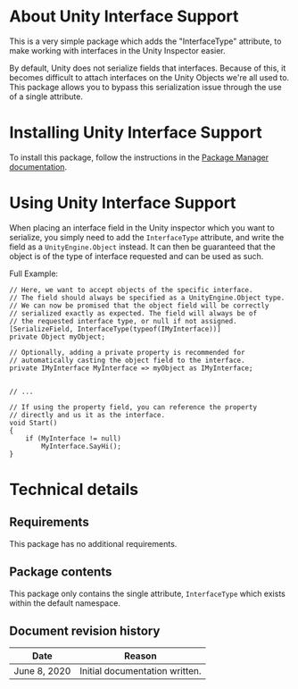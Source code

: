 # About Unity Interface Support

This is a very simple package which adds the "InterfaceType" attribute, to make working with interfaces in the Unity Inspector easier.

By default, Unity does not serialize fields that interfaces. Because of this, it becomes difficult to attach interfaces on the Unity Objects we're all used to. This package allows you to bypass this serialization issue through the use of a single attribute.

# Installing Unity Interface Support

To install this package, follow the instructions in the [Package Manager documentation](https://docs.unity3d.com/Packages/com.unity.package-manager-ui@latest/index.html).

# Using Unity Interface Support

When placing an interface field in the Unity inspector which you want to serialize, you simply need to add the `InterfaceType` attribute, and write the field as a `UnityEngine.Object` instead. It can then be guaranteed that the object is of the type of interface requested and can be used as such.

Full Example:

```
// Here, we want to accept objects of the specific interface.
// The field should always be specified as a UnityEngine.Object type.
// We can now be promised that the object field will be correctly
// serialized exactly as expected. The field will always be of
// the requested interface type, or null if not assigned.
[SerializeField, InterfaceType(typeof(IMyInterface))]
private Object myObject;

// Optionally, adding a private property is recommended for
// automatically casting the object field to the interface.
private IMyInterface MyInterface => myObject as IMyInterface;


// ...

// If using the property field, you can reference the property
// directly and us it as the interface.
void Start()
{
    if (MyInterface != null)
        MyInterface.SayHi();
}
```

# Technical details

## Requirements

This package has no additional requirements.

## Package contents

This package only contains the single attribute, `InterfaceType` which exists within the default namespace.

## Document revision history

| Date         | Reason                         |
| ------------ | ------------------------------ |
| June 8, 2020 | Initial documentation written. |

